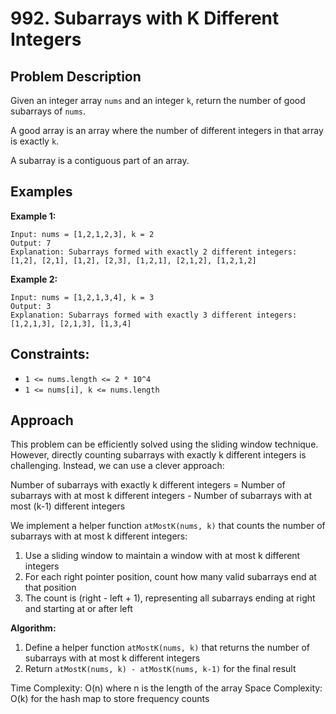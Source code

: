 # 992. Subarrays with K Different Integers

## Problem Description

Given an integer array `nums` and an integer `k`, return the number of good subarrays of `nums`.

A good array is an array where the number of different integers in that array is exactly `k`.

A subarray is a contiguous part of an array.

## Examples

**Example 1:**
```
Input: nums = [1,2,1,2,3], k = 2
Output: 7
Explanation: Subarrays formed with exactly 2 different integers: [1,2], [2,1], [1,2], [2,3], [1,2,1], [2,1,2], [1,2,1,2]
```

**Example 2:**
```
Input: nums = [1,2,1,3,4], k = 3
Output: 3
Explanation: Subarrays formed with exactly 3 different integers: [1,2,1,3], [2,1,3], [1,3,4]
```

## Constraints:
- `1 <= nums.length <= 2 * 10^4`
- `1 <= nums[i], k <= nums.length`

## Approach

This problem can be efficiently solved using the sliding window technique. However, directly counting subarrays with exactly k different integers is challenging. Instead, we can use a clever approach:

Number of subarrays with exactly k different integers = Number of subarrays with at most k different integers - Number of subarrays with at most (k-1) different integers

We implement a helper function `atMostK(nums, k)` that counts the number of subarrays with at most k different integers:

1. Use a sliding window to maintain a window with at most k different integers
2. For each right pointer position, count how many valid subarrays end at that position
3. The count is (right - left + 1), representing all subarrays ending at right and starting at or after left

**Algorithm:**
1. Define a helper function `atMostK(nums, k)` that returns the number of subarrays with at most k different integers
2. Return `atMostK(nums, k) - atMostK(nums, k-1)` for the final result

Time Complexity: O(n) where n is the length of the array
Space Complexity: O(k) for the hash map to store frequency counts 